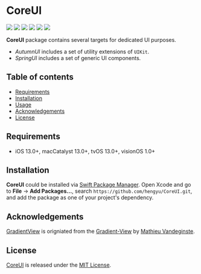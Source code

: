 # CoreUI

![](https://img.shields.io/badge/iOS-13.0%2B-green)
![](https://img.shields.io/badge/macCatalyst-13.0%2B-green)
![](https://img.shields.io/badge/tvOS-13.0%2B-green)
![](https://img.shields.io/badge/visionOS-1.0%2B-green)
![](https://img.shields.io/badge/Swift-5-orange?logo=Swift&logoColor=white)
![](https://img.shields.io/github/last-commit/hengyu/CoreUI)

**CoreUI** package contains several targets for dedicated UI purposes.

- *AutumnUI* includes a set of utility extensions of `UIKit`.
- *SpringUI* includes a set of generic UI components.

## Table of contents

* [Requirements](#requirements)
* [Installation](#installation)
* [Usage](#usage)
* [Acknowledgements](#acknowledgements)
* [License](#license)

## Requirements

- iOS 13.0+, macCatalyst 13.0+, tvOS 13.0+, visionOS 1.0+

## Installation

**CoreUI** could be installed via [Swift Package Manager](https://www.swift.org/package-manager/). Open Xcode and go to **File** -> **Add Packages...**, search `https://github.com/hengyu/CoreUI.git`, and add the package as one of your project's dependency.

## Acknowledgements

[GradientView](Sources/SpringUI/GradientView.swift) is origniated from the [Gradient-View](https://github.com/matvdg/Gradient-View) by [Mathieu Vandeginste](https://github.com/matvdg).

## License

[CoreUI](https://github.com/hengyu/CoreUI) is released under the [MIT License](LICENSE).
